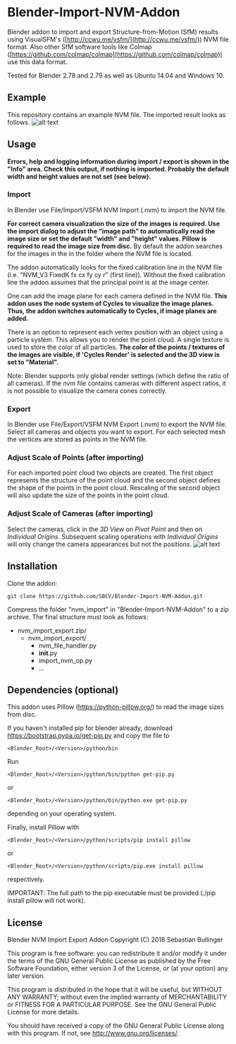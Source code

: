 # Blender-Import-NVM-Addon
Blender addon to import and export Structure-from-Motion (SfM) results using VisualSFM's ([http://ccwu.me/vsfm/](http://ccwu.me/vsfm/)) NVM file format. Also other SfM software tools like Colmap ([https://github.com/colmap/colmap](https://github.com/colmap/colmap)) use this data format.

Tested for Blender 2.78 and 2.79 as well as Ubuntu 14.04 and Windows 10.

## Example
This repository contains an example NVM file. The imported result looks as follows.
![alt text](https://github.com/SBCV/Blender-Import-NVM-Addon/blob/master/import_result.jpg)

## Usage

**Errors, help and logging information during import / export is shown in the "Info" area. Check this output, if nothing is imported. Probably the default width and height values are not set (see below).**

### Import
In Blender use File/Import/VSFM NVM Import (.nvm) to import the NVM file. 

**For correct camera visualization the size of the images is required. Use the import dialog to adjust the "image path" to automatically read the image size or set the default "width" and "height" values. Pillow is required to read the image size from disc.** By default the addon searches for the images in the in the folder where the NVM file is located. 

The addon automatically looks for the fixed calibration line in the NVM file (i.e. "NVM_V3 FixedK fx cx fy cy r"  (first line)).
Without the fixed calibration line the addon assumes that the principal point is at the image center. 

One can add the image plane for each camera defined in the NVM file. **This addon uses the node system of Cycles to visualize the image planes. Thus, the addon switches automatically to Cycles, if image planes are added.** 

There is an option to represent each vertex position with an object using a particle system. This allows you to render the point cloud. A single texture is used to store the color of all particles. **The color of the points / textures of the images are visible, if 'Cycles Render' is selected and the 3D view is set to "Material".**

Note: Blender supports only global render settings (which define the ratio of all cameras). If the nvm file contains cameras with different aspect ratios, it is not possible to visualize the camera cones correctly. 

### Export
In Blender use File/Export/VSFM NVM Export (.nvm) to export the NVM file. 
Select all cameras and objects you want to export. For each selected mesh the vertices are stored as points in the NVM file.

### Adjust Scale of Points (after importing)
For each imported point cloud two objects are created. The first object represents the structure of the point cloud and the second object defines the shape of the points in the point cloud. Rescaling of the second object will also update the size of the points in the point cloud.

### Adjust Scale of Cameras (after importing) 
Select the cameras, click in the *3D View* on *Pivot Point* and then on *Individual Origins*. Subsequent scaling operations with *Individual Origins* will only change the camera appearances but not the positions.
![alt text](https://github.com/SBCV/Blender-Import-NVM-Addon/blob/master/scale_cameras.jpg)

## Installation
Clone the addon:
```
git clone https://github.com/SBCV/Blender-Import-NVM-Addon.git
```
Compress the folder "nvm_import" in "Blender-Import-NVM-Addon" to a zip archive. 
The final structure must look as follows:
- nvm_import_export.zip/  
	- nvm_import_export/  
		- nvm_file_handler.py  
		- __init__.py  
		- import_nvm_op.py  
		- ...  


## Dependencies (optional)
This addon uses Pillow (https://python-pillow.org/) to read the image sizes from disc. 

If you haven't installed pip for blender already, download https://bootstrap.pypa.io/get-pip.py and copy the file to 
```
<Blender_Root>/<Version>/python/bin
```

Run
```
<Blender_Root>/<Version>/python/bin/python get-pip.py 
```
or 
```
<Blender_Root>/<Version>/python/bin/python.exe get-pip.py 
```
depending on your operating system.

Finally, install Pillow with
```
<Blender_Root>/<Version>/python/scripts/pip install pillow
```
or 
```
<Blender_Root>/<Version>/python/scripts/pip.exe install pillow
```
respectively.

IMPORTANT: The full path to the pip executable must be provided (./pip install pillow will not work).

## License
Blender NVM Import Export Addon
Copyright (C) 2018  Sebastian Bullinger

This program is free software: you can redistribute it and/or modify
it under the terms of the GNU General Public License as published by
the Free Software Foundation, either version 3 of the License, or
(at your option) any later version.

This program is distributed in the hope that it will be useful,
but WITHOUT ANY WARRANTY; without even the implied warranty of
MERCHANTABILITY or FITNESS FOR A PARTICULAR PURPOSE.  See the
GNU General Public License for more details.

You should have received a copy of the GNU General Public License
along with this program.  If not, see <http://www.gnu.org/licenses/>.
